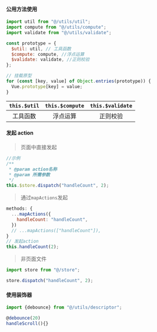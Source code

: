 #### 公用方法使用

```js
import util from "@/utils/util";
import compute from "@/utils/compute";
import validate from "@/utils/validate";

const prototype = {
  $util: util, // 工具函数
  $compute: compute, //浮点运算
  $validate: validate, //正则校验
};

// 挂载原型
for (const [key, value] of Object.entries(prototype)) {
  Vue.prototype[key] = value;
}
```

| `this.$util` | `this.$compute` | `this.$validate` |
| :----------: | :-------------: | :--------------: |
|   工具函数   |    浮点运算     |     正则校验     |

#### 发起 action

> 页面中直接发起

```js
//示例
/**
 * @param action名称
 * @param 所需参数
 */
this.$store.dispatch("handleCount", 2);
```

> 通过`mapActions`发起

```js
methods: {
  ...mapActions({
    handleCount: "handleCount",
  })
  // ...mapActions(["handleCount"]),
}
// 发起action
this.handleCount(2);
```

> 非页面文件

```js
import store from "@/store";

store.dispatch("handleCount", 2);
```

#### 使用装饰器

```js
import {debounce} from "@/utils/descriptor";

@debounce(20)
handleScroll(){}
```
